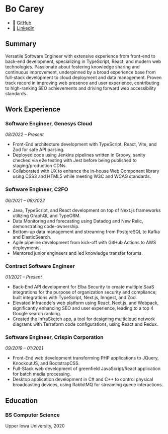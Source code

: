 # Bo Carey

- 🔗 [GitHub](https://github.com/bo-carey)
- 🏢 [LinkedIn](https://www.linkedin.com/in/bocarey)

## Summary

Versatile Software Engineer with extensive experience from front-end to back-end development, specializing in TypeScript, React, and modern web technologies. Passionate about fostering knowledge sharing and continuous improvement, underpinned by a broad experience base from full-stack development to cloud deployment and data management. Proven track record in improving web presence and user experience, contributing to high-ranking SEO achievements and driving forward web accessibility standards.

## Work Experience

### Software Engineer, Genesys Cloud

_08/2022 – Present_

- Front-End architecture development with TypeScript, React, Vite, and Zod for safe API parsing.
- Deployed code using Jenkins pipelines written in Groovy, sanity checked via e2e testing with Jest before being published to staging/production CDNs.
- Collaborated with UX to enhance the in-house Web Component library using CSS3 and HTML5 while meeting W3C and WCAG standards.

### Software Engineer, C2FO

_06/2021 – 08/2022_

- Java, TypeScript, and React development on top of Next.js frameworks utilizing GraphQL and TypeORM.
- Data Monitoring and forecasting using Datadog and New Relic, demonstrating code-ownership.
- Bottom-up data management and streaming from PostgreSQL to Kafka and ElasticSearch.
- Agile pipeline development from kick-off with GitHub Actions to AWS deployments.
- Mentored junior engineers and led knowledge transfer forums.

### Contract Software Engineer

_01/2021 – Present_

- Back-End API development for Elba Security to create multiple SaaS integrations for the purpose of organization security and compliance; built integrations with TypeScript, Next.js, Inngest, and Zod.
- Elevated Infracode's web platform using React, Next.js, and Webpack, significantly enhancing SEO and user experience, leading to a top 4 Google search ranking.
- Created the InfraSketch app, a tool for designing multicloud network diagrams with Terraform code configurations, using React and Redux.

### Software Engineer, Crispin Corporation

_09/2019 – 01/2021_

- Front-End web development transforming PHP applications to JQuery, KnockoutJS, and BootstrapCSS.
- Full-Stack web development of greenfield JavaScript/React application for batch media processing.
- Desktop application development in C# and C++ to control physical broadcasting devices, using RabbitMQ for streaming queue interactions.

## Education

### BS Computer Science

Upper Iowa University, 2020
